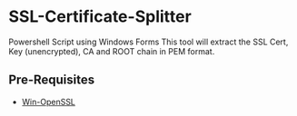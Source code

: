 # SSL-Certificate-Splitter
Powershell Script using Windows Forms
This tool will extract the SSL Cert, Key (unencrypted), CA and ROOT chain in PEM format.

 
  
   
## Pre-Requisites
- [Win-OpenSSL](https://slproweb.com/products/Win32OpenSSL.html)
